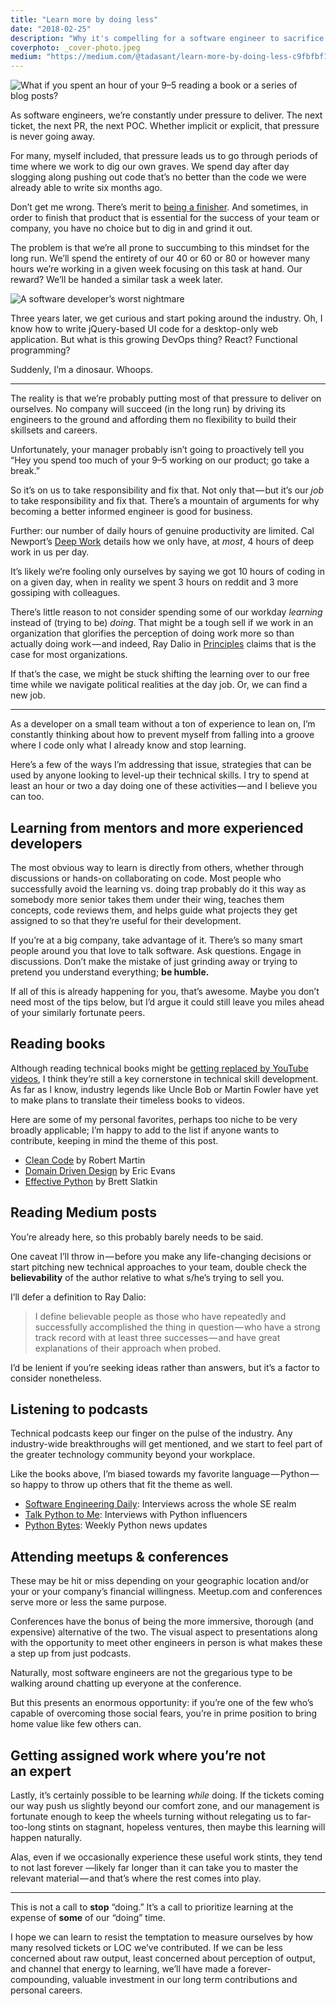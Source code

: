 ```yaml
---
title: "Learn more by doing less"
date: "2018-02-25"
description: "Why it's compelling for a software engineer to sacrifice some time \"doing,\" producing output for his or her company, in exchange for time spent learning for personal career and skillset development."
coverphoto: _cover-photo.jpeg
medium: "https://medium.com/@tadasant/learn-more-by-doing-less-c9fbfbf1d2d9"
---
```


![](_cover-photo.jpeg "What if you spent an hour of your 9–5 reading a book or a series of blog posts?")

As software engineers, we’re constantly under pressure to deliver. The next ticket, the next PR, the next POC. Whether implicit or explicit, that pressure is never going away.

For many, myself included, that pressure leads us to go through periods of time where we work to dig our own graves. We spend day after day slogging along pushing out code that’s no better than the code we were already able to write six months ago.

Don’t get me wrong. There’s merit to [being a finisher](https://simpleprogrammer.com/want-accomplish-goals-become-finisher/). And sometimes, in order to finish that product that is essential for the success of your team or company, you have no choice but to dig in and grind it out.

The problem is that we’re all prone to succumbing to this mindset for the long run. We’ll spend the entirety of our 40 or 60 or 80 or however many hours we’re working in a given week focusing on this task at hand. Our reward? We’ll be handed a similar task a week later.

![](dinosaur.jpeg "A software developer’s worst nightmare")

Three years later, we get curious and start poking around the industry. Oh, I know how to write jQuery-based UI code for a desktop-only web application. But what is this growing DevOps thing? React? Functional programming?

Suddenly, I’m a dinosaur. Whoops.

* * *

The reality is that we’re probably putting most of that pressure to deliver on ourselves. No company will succeed (in the long run) by driving its engineers to the ground and affording them no flexibility to build their skillsets and careers.

Unfortunately, your manager probably isn’t going to proactively tell you “Hey you spend too much of your 9–5 working on our product; go take a break.”

So it’s on us to take responsibility and fix that. Not only that — but it’s our _job_ to take responsibility and fix that. There’s a mountain of arguments for why becoming a better informed engineer is good for business.

Further: our number of daily hours of genuine productivity are limited. Cal Newport’s [Deep Work](https://www.amazon.com/Deep-Work-Focused-Success-Distracted/dp/1455586692) details how we only have, at _most_, 4 hours of deep work in us per day.

It’s likely we’re fooling only ourselves by saying we got 10 hours of coding in on a given day, when in reality we spent 3 hours on reddit and 3 more gossiping with colleagues.

There’s little reason to not consider spending some of our workday _learning_ instead of (trying to be) _doing_. That might be a tough sell if we work in an organization that glorifies the perception of doing work more so than actually doing work — and indeed, Ray Dalio in [Principles](https://www.amazon.com/Principles-Life-Work-Ray-Dalio/dp/1508243247) claims that is the case for most organizations.

If that’s the case, we might be stuck shifting the learning over to our free time while we navigate political realities at the day job. Or, we can find a new job.

* * *

As a developer on a small team without a ton of experience to lean on, I’m constantly thinking about how to prevent myself from falling into a groove where I code only what I already know and stop learning.

Here’s a few of the ways I’m addressing that issue, strategies that can be used by anyone looking to level-up their technical skills. I try to spend at least an hour or two a day doing one of these activities — and I believe you can too.

## Learning from mentors and more experienced developers

The most obvious way to learn is directly from others, whether through discussions or hands-on collaborating on code. Most people who successfully avoid the learning vs. doing trap probably do it this way as somebody more senior takes them under their wing, teaches them concepts, code reviews them, and helps guide what projects they get assigned to so that they’re useful for their development.

If you’re at a big company, take advantage of it. There’s so many smart people around you that love to talk software. Ask questions. Engage in discussions. Don’t make the mistake of just grinding away or trying to pretend you understand everything; **be humble.**

If all of this is already happening for you, that’s awesome. Maybe you don’t need most of the tips below, but I’d argue it could still leave you miles ahead of your similarly fortunate peers.

## Reading books

Although reading technical books might be [getting replaced by YouTube videos](http://research.hackerrank.com/developer-skills/2018/), I think they’re still a key cornerstone in technical skill development. As far as I know, industry legends like Uncle Bob or Martin Fowler have yet to make plans to translate their timeless books to videos.

Here are some of my personal favorites, perhaps too niche to be very broadly applicable; I’m happy to add to the list if anyone wants to contribute, keeping in mind the theme of this post.

*   [Clean Code](https://www.amazon.com/Clean-Code-Handbook-Software-Craftsmanship/dp/0132350882) by Robert Martin
*   [Domain Driven Design](https://www.amazon.com/Domain-Driven-Design-Tackling-Complexity-Software/dp/0321125215/) by Eric Evans
*   [Effective Python](https://www.amazon.com/Effective-Python-Specific-Software-Development/dp/0134034287/) by Brett Slatkin

## Reading Medium posts

You’re already here, so this probably barely needs to be said.

One caveat I’ll throw in — before you make any life-changing decisions or start pitching new technical approaches to your team, double check the **believability** of the author relative to what s/he’s trying to sell you.

I’ll defer a definition to Ray Dalio:

> I define believable people as those who have repeatedly and successfully accomplished the thing in question — who have a strong track record with at least three successes — and have great explanations of their approach when probed.

I’d be lenient if you’re seeking ideas rather than answers, but it’s a factor to consider nonetheless.

## Listening to podcasts

Technical podcasts keep our finger on the pulse of the industry. Any industry-wide breakthroughs will get mentioned, and we start to feel part of the greater technology community beyond your workplace.

Like the books above, I’m biased towards my favorite language — Python — so happy to throw up others that fit the theme as well.

*   [Software Engineering Daily](https://softwareengineeringdaily.com/): Interviews across the whole SE realm
*   [Talk Python to Me](https://talkpython.fm/): Interviews with Python influencers
*   [Python Bytes](https://pythonbytes.fm/): Weekly Python news updates

## Attending meetups & conferences

These may be hit or miss depending on your geographic location and/or your or your company’s financial willingness. Meetup.com and conferences serve more or less the same purpose.

Conferences have the bonus of being the more immersive, thorough (and expensive) alternative of the two. The visual aspect to presentations along with the opportunity to meet other engineers in person is what makes these a step up from just podcasts.

Naturally, most software engineers are not the gregarious type to be walking around chatting up everyone at the conference.

But this presents an enormous opportunity: if you’re one of the few who’s capable of overcoming those social fears, you’re in prime position to bring home value like few others can.

## Getting assigned work where you’re not an expert

Lastly, it’s certainly possible to be learning _while_ doing. If the tickets coming our way push us slightly beyond our comfort zone, and our management is fortunate enough to keep the wheels turning without relegating us to far-too-long stints on stagnant, hopeless ventures, then maybe this learning will happen naturally.

Alas, even if we occasionally experience these useful work stints, they tend to not last forever —likely far longer than it can take you to master the relevant material — and that’s where the rest comes into play.

* * *

This is not a call to **stop** “doing.” It’s a call to prioritize learning at the expense of **some** of our “doing” time.

I hope we can learn to resist the temptation to measure ourselves by how many resolved tickets or LOC we’ve contributed. If we can be less concerned about raw output, least concerned about perception of output, and channel that energy to learning, we’ll have made a forever-compounding, valuable investment in our long term contributions and personal careers.
